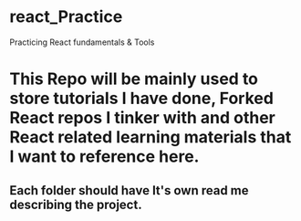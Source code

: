 # react_Practice
Practicing React fundamentals &amp; Tools

# This Repo will be mainly used to store tutorials I have done, Forked React repos I tinker with and other React related learning materials that I want to reference here.

## Each folder should have It's own read me describing the project.

